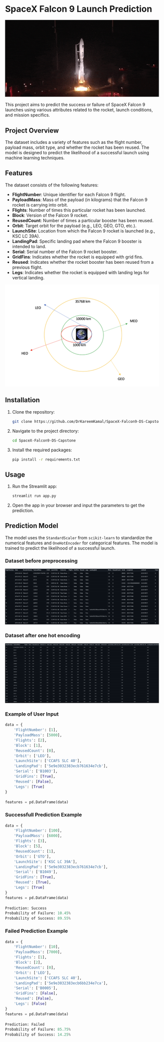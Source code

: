 # SpaceX Falcon 9 Launch Prediction

![alt text](https://github.com/Drkareemkamal/SpaceX-Falcon9-DS-Capstone/blob/main/launch.gif?raw=true)


This project aims to predict the success or failure of SpaceX Falcon 9 launches using various attributes related to the rocket, launch conditions, and mission specifics.

## Project Overview

The dataset includes a variety of features such as the flight number, payload mass, orbit type, and whether the rocket has been reused. The model is designed to predict the likelihood of a successful launch using machine learning techniques.


## Features

The dataset consists of the following features:

- **FlightNumber**: Unique identifier for each Falcon 9 flight.
- **PayloadMass**: Mass of the payload (in kilograms) that the Falcon 9 rocket is carrying into orbit.
- **Flights**: Number of times this particular rocket has been launched.
- **Block**: Version of the Falcon 9 rocket.
- **ReusedCount**: Number of times a particular booster has been reused.
- **Orbit**: Target orbit for the payload (e.g., LEO, GEO, GTO, etc.).
- **LaunchSite**: Location from which the Falcon 9 rocket is launched (e.g., KSC LC 39A).
- **LandingPad**: Specific landing pad where the Falcon 9 booster is intended to land.
- **Serial**: Serial number of the Falcon 9 rocket booster.
- **GridFins**: Indicates whether the rocket is equipped with grid fins.
- **Reused**: Indicates whether the rocket booster has been reused from a previous flight.
- **Legs**: Indicates whether the rocket is equipped with landing legs for vertical landing.

![alt text](https://github.com/Drkareemkamal/SpaceX-Falcon9-DS-Capstone/blob/main/orbit.png?raw=true)

## Installation

1. Clone the repository:
    ```bash
    git clone https://github.com/DrKareemKamal/SpaceX-Falcon9-DS-Capstone.git
    ```
2. Navigate to the project directory:
    ```bash
    cd SpaceX-Falcon9-DS-Capstone
    ```
3. Install the required packages:
    ```bash
    pip install -r requirements.txt
    ```

## Usage

1. Run the Streamlit app:
    ```bash
    streamlit run app.py
    ```
2. Open the app in your browser and input the parameters to get the prediction.

## Prediction Model

The model uses the `StandardScaler` from `scikit-learn` to standardize the numerical features and `OneHotEncoder` for categorical features. The model is trained to predict the likelihood of a successful launch.

### Dataset before preprocessing 

![image_not_found](https://github.com/Drkareemkamal/SpaceX-Falcon9-DS-Capstone/blob/main/data_before.png?raw=true)


### Dataset after one hot encoding

![image_not_found](https://github.com/Drkareemkamal/SpaceX-Falcon9-DS-Capstone/blob/main/data_after_ohe.png?raw=true)




### Example of User Input

```python
data = {
    'FlightNumber': [1],
    'PayloadMass': [5000],
    'Flights': [2],
    'Block': [1],
    'ReusedCount': [0],
    'Orbit': ['LEO'],
    'LaunchSite': ['CCAFS SLC 40'],
    'LandingPad': ['5e9e3032383ecb761634e7cb'],
    'Serial': ['B1003'],
    'GridFins': [True],
    'Reused': [False],
    'Legs': [True]
}

features = pd.DataFrame(data)
```


### Successfull Prediction Example

```python
data = {
    'FlightNumber': [100],
    'PayloadMass': [6000],
    'Flights': [3],
    'Block': [5],
    'ReusedCount': [1],
    'Orbit': ['GTO'],
    'LaunchSite': ['KSC LC 39A'],
    'LandingPad': ['5e9e3032383ecb761634e7cb'],
    'Serial': ['B1049'],
    'GridFins': [True],
    'Reused': [True],
    'Legs': [True]
}
features = pd.DataFrame(data)

Prediction: Success
Probability of Failure: 10.45%
Probability of Success: 89.55%
```

### Failed Prediction Example

```python
data = {
    'FlightNumber': [10],
    'PayloadMass': [7000],
    'Flights': [1],
    'Block': [2],
    'ReusedCount': [0],
    'Orbit': ['LEO'],
    'LaunchSite': ['CCAFS SLC 40'],
    'LandingPad': ['5e9e3032383ecb6bb234e7ca'],
    'Serial': ['B0005'],
    'GridFins': [False],
    'Reused': [False],
    'Legs': [False]
}
features = pd.DataFrame(data)

Prediction: Failed
Probability of Failure: 85.75%
Probability of Success: 14.25%
```



